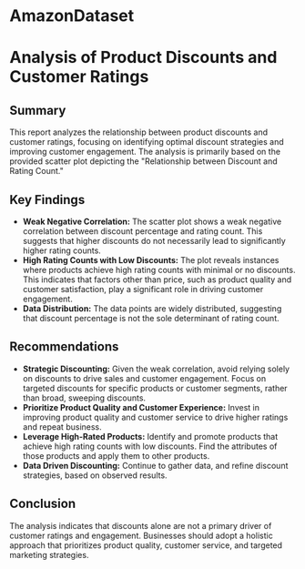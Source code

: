 ﻿# AmazonDataset

# Analysis of Product Discounts and Customer Ratings

## Summary
This report analyzes the relationship between product discounts and customer ratings, focusing on identifying optimal discount strategies and improving customer engagement. The analysis is primarily based on the provided scatter plot depicting the "Relationship between Discount and Rating Count."

## Key Findings
* **Weak Negative Correlation:** The scatter plot shows a weak negative correlation between discount percentage and rating count. This suggests that higher discounts do not necessarily lead to significantly higher rating counts.
* **High Rating Counts with Low Discounts:** The plot reveals instances where products achieve high rating counts with minimal or no discounts. This indicates that factors other than price, such as product quality and customer satisfaction, play a significant role in driving customer engagement.
* **Data Distribution:** The data points are widely distributed, suggesting that discount percentage is not the sole determinant of rating count.

## Recommendations
* **Strategic Discounting:** Given the weak correlation, avoid relying solely on discounts to drive sales and customer engagement. Focus on targeted discounts for specific products or customer segments, rather than broad, sweeping discounts.
* **Prioritize Product Quality and Customer Experience:** Invest in improving product quality and customer service to drive higher ratings and repeat business.
* **Leverage High-Rated Products:** Identify and promote products that achieve high rating counts with low discounts. Find the attributes of those products and apply them to other products.
* **Data Driven Discounting:** Continue to gather data, and refine discount strategies, based on observed results.

## Conclusion
The analysis indicates that discounts alone are not a primary driver of customer ratings and engagement. Businesses should adopt a holistic approach that prioritizes product quality, customer service, and targeted marketing strategies.


